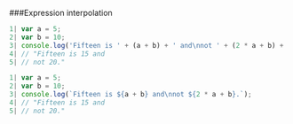 ###Expression interpolation

```javascript
1| var a = 5;
2| var b = 10;
3| console.log('Fifteen is ' + (a + b) + ' and\nnot ' + (2 * a + b) + '.');
4| // "Fifteen is 15 and
5| // not 20."
```
```javascript
1| var a = 5;
2| var b = 10;
3| console.log(`Fifteen is ${a + b} and\nnot ${2 * a + b}.`);
4| // "Fifteen is 15 and
5| // not 20."
```